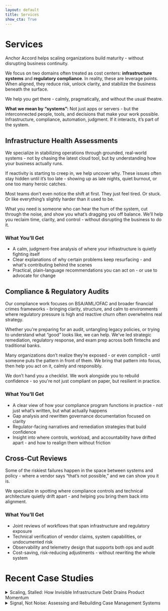 ```yaml
---
layout: default
title: Services
show_cta: True
---
```


# Services

Anchor Accord helps scaling organizations build maturity - without disrupting business continuity.

We focus on two domains often treated as cost centers: **infrastructure systems** and
**regulatory compliance**. In reality, these are leverage points. When aligned,
they reduce risk, unlock clarity, and stabilize the business beneath the surface.

We help you get there - calmly, pragmatically, and without the usual theatre.
<aside class="note-block">
  <strong>What we mean by “systems”:</strong>  
  Not just apps or servers - but the interconnected people, tools, and decisions that make your work possible. Infrastructure, compliance, automation, judgment. If it interacts, it’s part of the system.
</aside>


<section class="service-block">
  <h2>Infrastructure Health Assessments</h2>
  <p>
    We specialize in stabilizing operations through grounded, real-world
    systems - not by chasing the latest cloud tool, but by understanding
    how your business actually runs.
  </p>
  <p>
    If reactivity is starting to creep in, we help uncover why. These issues
    often stay hidden until it’s too late - showing up as late nights,
    quiet burnout, or one too many heroic catches.
  </p>
  <p>
    Most teams don’t even notice the shift at first. They just feel tired.
    Or stuck. Or like everything’s slightly harder than it used to be.
  </p>
  <p>
    What you need is someone who can hear the hum of the system, cut through
    the noise, and show you what’s dragging you off balance. We’ll help you
    reclaim time, clarity, and control - without disrupting the business to do it.
  </p>
  <h3>What You’ll Get</h3>
  <ul>
    <li>A calm, judgment-free analysis of where your infrastructure is quietly fighting itself</li>
    <li>Clear explanations of why certain problems keep resurfacing - and what's
    contributing behind the scenes</li>
    <li>Practical, plain-language recommendations you can act on - or use
    to advocate for change</li>
  </ul>
</section>

<section class="service-block alt">
  <h2>Compliance & Regulatory Audits</h2>
  <p>
    Our compliance work focuses on BSA/AML/OFAC and broader financial crimes
    frameworks - bringing clarity, structure, and calm to environments where
    regulatory pressure is high and reactive churn often overwhelms real strategy.
  </p>
  <p>
    Whether you're preparing for an audit, untangling legacy policies, or
    trying to understand what “good” looks like, we can help. We've led
    strategic remediation, regulatory response, and exam prep across
    both fintechs and traditional banks.
  </p>
  <p>
    Many organizations don’t realize they’re exposed - or even complicit - until
    someone puts the pattern in front of them. We bring that pattern into
    focus, then help you act on it, calmly and responsibly.
  </p>
  <p>
    We don’t hand you a checklist. We work alongside you to rebuild
    confidence - so you're not just compliant on paper, but resilient in practice.
  </p>

  <h3>What You’ll Get</h3>
  <ul>
    <li>A clear view of how your compliance program functions in practice - not
    just what’s written, but what actually happens</li>
    <li>Gap analysis and rewritten governance documentation focused on clarity</li>
    <li>Regulator-facing narratives and remediation strategies that build
    confidence</li>
    <li>Insight into where controls, workload, and accountability have
    drifted apart - and how to realign them without friction</li>
  </ul>
</section>

<section class="service-block bridge">
  <h2>Cross-Cut Reviews</h2>
  <p>
    Some of the riskiest failures happen in the space between systems
    and policy - where a vendor says “that’s not possible,” and we can show you it is.
  </p>
  <p>
    We specialize in spotting where compliance controls and technical
    architecture quietly drift apart - and helping you bring them back into alignment.
  </p>

  <h3>What You’ll Get</h3>
  <ul>
    <li>Joint reviews of workflows that span infrastructure and regulatory exposure</li>
    <li>Technical verification of vendor claims, system capabilities, or undocumented risk</li>
    <li>Observability and telemetry design that supports both ops and audit</li>
    <li>Cost-saving, risk-reducing adjustments - without rewriting the whole system</li>
  </ul>
</section>


# Recent Case Studies
<details class="case-study">
  <summary>Scaling, Stalled: How Invisible Infrastructure Debt Drains Product Momentum</summary>
  <p>
   As a firm scaled, repeated technical breakdowns quietly began eating
   into its core mission: instead of accelerating discovery, teams found
   themselves mired in troubleshooting. Infrastructure wasn’t failing
   in dramatic ways, it was just misaligned, invisible, and slow to adapt. Time
   was lost, momentum slipped, and product development suffered. This case
   explores how treating infrastructure as a cost center, rather than a force
   multiplier created drag the company couldn't afford.
  </p>
  <p><a href="/downloads/cs-biotech-scaling.pdf">Download full case study (PDF)</a></p>
</details>



<details class="case-study"> 
<summary>Signal, Not Noise: Assessing and Rebuilding Case Management Systems</summary>
  <p>
  Many institutions treat their transaction monitoring or case management 
  platform as the centerpiece of their financial crime compliance 
  program - without realizing how quickly these tools can become liabilities. In 
  this composited case study, Anchor Accord examines a pattern observed across 
  multiple institutions: unclear system ownership, broken triage workflows, and 
  misaligned alert logic that overwhelms staff while underperforming on actual 
  risk.

  </p>
  <p><a href="/downloads/cs-banking-general.pdf">Download full case study (PDF)</a></p>
</details>